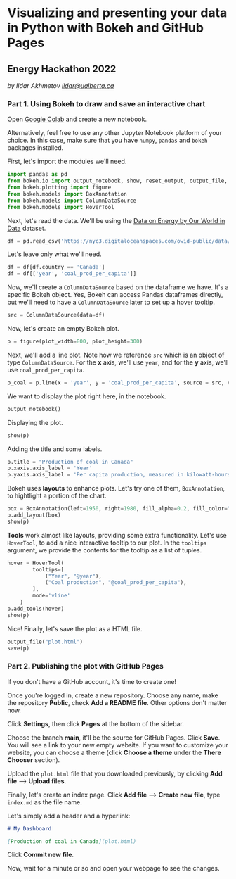 # Visualizing and presenting your data in Python with Bokeh and GitHub Pages

## Energy Hackathon 2022

*by Ildar Akhmetov <ildar@ualberta.ca>*

### Part 1. Using Bokeh to draw and save an interactive chart

Open [Google Colab](https://colab.research.google.com/) and create a new notebook.

Alternatively, feel free to use any other Jupyter Notebook platform of your choice. In this case, make sure that you have `numpy`, `pandas` and `bokeh` packages installed.

First, let's import the modules we'll need.

```python
import pandas as pd
from bokeh.io import output_notebook, show, reset_output, output_file, save
from bokeh.plotting import figure
from bokeh.models import BoxAnnotation
from bokeh.models import ColumnDataSource
from bokeh.models import HoverTool
```

Next, let's read the data. We'll be using the [Data on Energy by Our World in Data](https://github.com/owid/energy-data) dataset.

```python
df = pd.read_csv('https://nyc3.digitaloceanspaces.com/owid-public/data/energy/owid-energy-data.csv')
```

Let's leave only what we'll need.

```python
df = df[df.country == 'Canada']
df = df[['year', 'coal_prod_per_capita']]
```

Now, we'll create a `ColumnDataSource` based on the dataframe we have. It's a specific Bokeh object. Yes, Bokeh can access Pandas dataframes directly, but we'll need to have a `ColumnDataSource` later to set up a hover tooltip.

```python
src = ColumnDataSource(data=df)
```

Now, let's create an empty Bokeh plot.

```python
p = figure(plot_width=800, plot_height=300)
```

Next, we'll add a line plot. Note how we reference `src` which is an object of type `ColumnDataSource`. For the **x** axis, we'll use `year`, and for the **y** axis, we'll use `coal_prod_per_capita`.

```python
p_coal = p.line(x = 'year', y = 'coal_prod_per_capita', source = src, color = 'red', line_width = 6)
```

We want to display the plot right here, in the notebook.

```python
output_notebook()
```

Displaying the plot.

```python
show(p)
```

Adding the title and some labels.

```python
p.title = "Production of coal in Canada"
p.xaxis.axis_label = 'Year'
p.yaxis.axis_label = 'Per capita production, measured in kilowatt-hours'
```

Bokeh uses **layouts** to enhance plots. Let's try one of them, `BoxAnnotation`, to hightlight a portion of the chart.

```python
box = BoxAnnotation(left=1950, right=1980, fill_alpha=0.2, fill_color="#F0E442")
p.add_layout(box)
show(p)
```

**Tools** work almost like layouts, providing some extra functionality. Let's use `HoverTool`, to add a nice interactive tooltip to our plot. In the `tooltips` argument, we provide the contents for the tooltip as a list of tuples. 

```python
hover = HoverTool(
        tooltips=[
            ("Year", "@year"),   
            ("Coal production", "@coal_prod_per_capita"),
        ],
        mode='vline'
    )
p.add_tools(hover)
show(p)
```

Nice! Finally, let's save the plot as a HTML file.

```python
output_file("plot.html")
save(p)
```

### Part 2. Publishing the plot with GitHub Pages

If you don't have a GitHub account, it's time to create one!

Once you're logged in, create a new repository. Choose any name, make the repository **Public**, check **Add a README file**. Other options don't matter now.

Click **Settings**, then click **Pages** at the bottom of the sidebar. 

Choose the branch **main**, it'll be the source for GitHub Pages. Click **Save**. You will see a link to your new empty website. If you want to customize your website, you can choose a theme (click **Choose a theme** under the **There Chooser** section).

Upload the `plot.html` file that you downloaded previously, by clicking **Add file** --> **Upload files**. 

Finally, let's create an index page. Click **Add file** --> **Create new file**, type `index.md` as the file name.

Let's simply add a header and a hyperlink:

```markdown
# My Dashboard

[Production of coal in Canada](plot.html)
```

Click **Commit new file**.

Now, wait for a minute or so and open your webpage to see the changes.

